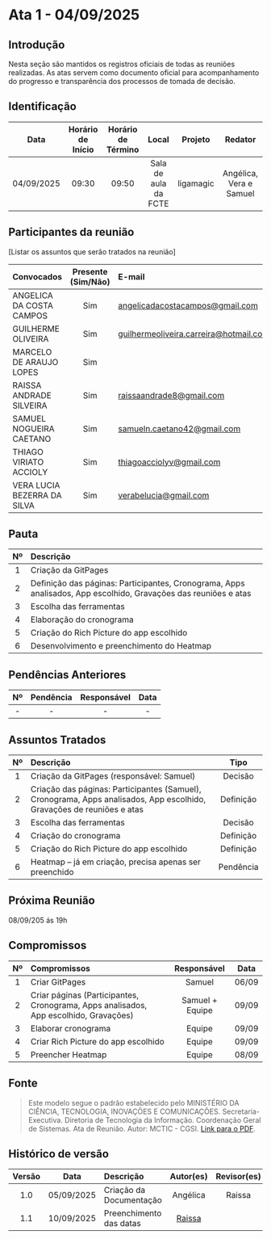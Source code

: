 # Ata 1 - 04/09/2025

## Introdução

Nesta seção são mantidos os registros oficiais de todas as reuniões realizadas. As atas servem como documento oficial para acompanhamento do progresso e transparência dos processos de tomada de decisão.

## Identificação

|    Data    | Horário de Início | Horário de Término |        Local         |  Projeto  |         Redator         |
| :--------: | :---------------: | :----------------: | :------------------: | :-------: | :---------------------: |
| 04/09/2025 |       09:30       |       09:50        | Sala de aula da FCTE | ligamagic | Angélica, Vera e Samuel |

## Participantes da reunião

[Listar os assuntos que serão tratados na reunião]

| Convocados                  | Presente (Sim/Não) | E-mail                                 |
| :-------------------------- | :----------------: | :------------------------------------- |
| ANGELICA DA COSTA CAMPOS    |        Sim         | angelicadacostacampos@gmail.com        |
| GUILHERME OLIVEIRA          |        Sim         | guilhermeoliveira.carreira@hotmail.com |
| MARCELO DE ARAUJO LOPES     |        Sim         |                                        |
| RAISSA ANDRADE SILVEIRA     |        Sim         | raissaandrade8@gmail.com               |
| SAMUEL NOGUEIRA CAETANO     |        Sim         | samueln.caetano42@gmail.com            |
| THIAGO VIRIATO ACCIOLY      |        Sim         | thiagoacciolyv@gmail.com               |
| VERA LUCIA BEZERRA DA SILVA |        Sim         | verabelucia@gmail.com                  |

## Pauta

| Nº  | Descrição                                                                                                       |
| :-: | :-------------------------------------------------------------------------------------------------------------- |
|  1  | Criação da GitPages                                                                                             |
|  2  | Definição das páginas: Participantes, Cronograma, Apps analisados, App escolhido, Gravações das reuniões e atas |
|  3  | Escolha das ferramentas                                                                                         |
|  4  | Elaboração do cronograma                                                                                        |
|  5  | Criação do Rich Picture do app escolhido                                                                        |
|  6  | Desenvolvimento e preenchimento do Heatmap                                                                      |

## Pendências Anteriores

| Nº  | Pendência | Responsável | Data |
| :-: | :-------: | :---------: | :--: |
|  -  |     -     |      -      |  -   |

## Assuntos Tratados

| Nº  | Descrição                                                                                                             |   Tipo    |
| :-: | :-------------------------------------------------------------------------------------------------------------------- | :-------: |
|  1  | Criação da GitPages (responsável: Samuel)                                                                             |  Decisão  |
|  2  | Criação das páginas: Participantes (Samuel), Cronograma, Apps analisados, App escolhido, Gravações de reuniões e atas | Definição |
|  3  | Escolha das ferramentas                                                                                               |  Decisão  |
|  4  | Criação do cronograma                                                                                                 | Definição |
|  5  | Criação do Rich Picture do app escolhido                                                                              | Definição |
|  6  | Heatmap – já em criação, precisa apenas ser preenchido                                                                | Pendência |

## Próxima Reunião

08/09/205 ás 19h

## Compromissos

| Nº  | Compromissos                                                                         |   Responsável   | Data  |
| :-: | :----------------------------------------------------------------------------------- | :-------------: | :---: |
|  1  | Criar GitPages                                                                       |     Samuel      | 06/09 |
|  2  | Criar páginas (Participantes, Cronograma, Apps analisados, App escolhido, Gravações) | Samuel + Equipe | 09/09 |
|  3  | Elaborar cronograma                                                                  |     Equipe      | 09/09 |
|  4  | Criar Rich Picture do app escolhido                                                  |     Equipe      | 09/09 |
|  5  | Preencher Heatmap                                                                    |     Equipe      | 08/09 |

## Fonte

> Este modelo segue o padrão estabelecido pelo MINISTÉRIO DA CIÊNCIA, TECNOLOGIA, INOVAÇÕES E COMUNICAÇÕES. Secretaria-Executiva. Diretoria de Tecnologia da Informação. Coordenação Geral de Sistemas. Ata de Reunião. Autor: MCTIC - CGSI. [Link para o PDF](https://aprender3.unb.br/pluginfile.php/3259329/mod_resource/content/2/SiglaProjeto_AtaReuniao_AAAAMMDD_XX.pdf).

## Histórico de versão

| Versão |    Data    | Descrição               |                  Autor(es)                  | Revisor(es) |
| :----: | :--------: | :---------------------- | :-----------------------------------------: | :---------: |
|  1.0   | 05/09/2025 | Criação da Documentação |                  Angélica                   |   Raissa    |
|  1.1   | 10/09/2025 | Preenchimento das datas | [Raissa](https://github.com/RaissaAndradeS) |             |

